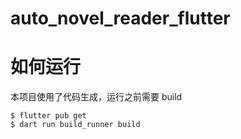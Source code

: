 # auto_novel_reader_flutter

# 如何运行

本项目使用了代码生成，运行之前需要 build
```
$ flutter pub get
$ dart run build_runner build
```


